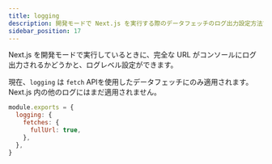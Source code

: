```yaml
---
title: logging
description: 開発モードで Next.js を実行する際のデータフェッチのログ出力設定方法です。
sidebar_position: 17
---
```


Next.js を開発モードで実行しているときに、完全な URL がコンソールにログ出力されるかどうかと、ログレベル設定ができます。

現在、`logging` は `fetch` APIを使用したデータフェッチにのみ適用されます。 Next.js 内の他のログにはまだ適用されません。

```js title="next.config.js"
module.exports = {
  logging: {
    fetches: {
      fullUrl: true,
    },
  },
}
```
